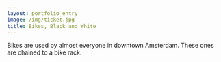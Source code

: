 ```yaml
---
layout: portfolio_entry
image: /img/ticket.jpg
title: Bikes, Black and White
---
```

Bikes are used by almost everyone in downtown Amsterdam. These ones are chained to a bike rack.